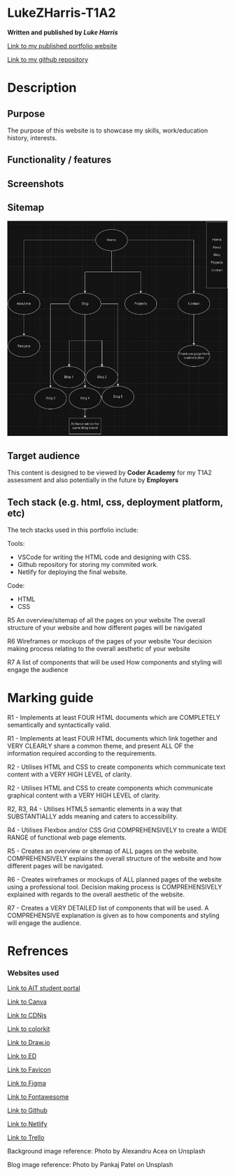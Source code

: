 # LukeZHarris-T1A2

__Written and published by *Luke Harris*__

[Link to my published portfolio website](https://main--lukezharris-t1a2.netlify.app/)  

[Link to my github repository](https://github.com/LukeZHar/LukeZHarris-T1A2)

# Description
## Purpose
The purpose of this website is to showcase my skills, work/education history, interests. 

## Functionality / features


## Screenshots


## Sitemap
![A screenshot of my sitemap from draw.io](./docs/Sitemap/Sitemap%20for%20T1A2.png)

## Target audience
This content is designed to be viewed by __Coder Academy__ for my T1A2 assessment and also potentially in the future by __Employers__  

## Tech stack (e.g. html, css, deployment platform, etc)
The tech stacks used in this portfolio include:  

Tools: 
- VSCode for writing the HTML code and designing with CSS. 
- Github repository for storing my commited work. 
- Netlify for deploying the final website.  

Code: 
- HTML
- CSS

R5	An overview/sitemap of all the pages on your website	The overall structure of your website and how different pages will be navigated


R6	Wireframes or mockups of the pages of your website	Your decision making process relating to the overall aesthetic of your website


R7	A list of components that will be used	How components and styling will engage the audience

# Marking guide
R1 - Implements at least FOUR HTML documents which are COMPLETELY semantically and syntactically valid.

R1 - Implements at least FOUR HTML documents which link together and VERY CLEARLY share a common theme, and present ALL OF the information required according to the requirements.

R2 - Utilises HTML and CSS to create components which communicate text content with a VERY HIGH LEVEL of clarity.

R2 - Utilises HTML and CSS to create components which communicate graphical content with a VERY HIGH LEVEL of clarity.

R2, R3, R4 - Utilises HTML5 semantic elements in a way that SUBSTANTIALLY adds meaning and caters to accessibility.

R4 - Utilises Flexbox and/or CSS Grid COMPREHENSIVELY to create a WIDE RANGE of functional web page elements.

R5 - Creates an overview or sitemap of ALL pages on the website. COMPREHENSIVELY explains the overall structure of the website and how different pages will be navigated.

R6 - Creates wireframes or mockups of ALL planned pages of the website using a professional tool. Decision making process is COMPREHENSIVELY explained with regards to the overall aesthetic of the website.

R7 - Creates a VERY DETAILED list of components that will be used. A COMPREHENSIVE explanation is given as to how components and styling will engage the audience.

# Refrences
### Websites used
[Link to AIT student portal](https://ait.instructure.com/)

[Link to Canva](https://www.canva.com/)

[Link to CDNjs](https://cdnjs.com/libraries/font-awesome)

[Link to colorkit](https://colorkit.co/contrast-checker/a7bfed-262626/)

[Link to Draw.io](https://app.diagrams.net/)

[Link to ED](https://edstem.org/)

[Link to Favicon](https://favicon.io/favicon-generator/)

[Link to Figma](https://www.figma.com/)

[Link to Fontawesome](https://fontawesome.com/icons)

[Link to Github](https://github.com/)  

[Link to Netlify](https://app.netlify.com/)

[Link to Trello](https://trello.com)

Background image reference: Photo by Alexandru Acea on Unsplash

Blog image reference: Photo by Pankaj Patel on Unsplash
  